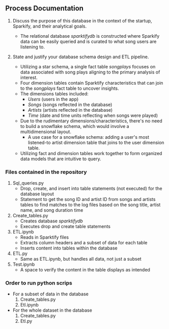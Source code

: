 ## Process Documentation

1. Discuss the purpose of this database in the context of the startup, Sparkify, and their analytical goals.
    - The relational database *sparktifydb* is constructed where Sparkify data can be easily queried and is curated to what song users are listening to.


2. State and justify your database schema design and ETL pipeline.
    - Utilizing a star schema, a single fact table *songplays* focuses on data associated with song plays aligning to the primary analysis of interest. 
    - Four dimension tables contain Sparktify characteristics that can join to the *songplays* fact table to uncover insights. 
    - The dimensions tables included: 
        - *Users* (users in the app) 
        - *Songs* (songs reflected in the database) 
        - *Artists* (artists reflected in the database) 
        - *Time* (date and time units reflecting when songs were played) 
    - Due to the rudimentary dimensions/characteristics, there's no need to build a snowflake schema, which would involve a multidimensional layout. 
        - A use case for a snowflake schema: adding a user's most listened-to artist dimension table that joins to the user dimension table.
    - Utilizing fact and dimension tables work together to form organized data models that are intuitive to query.


### Files contained in the repository
1. Sql_queries.py
    - Drop, create, and insert into table statements (not executed) for the database layout
    - Statement to get the song ID and artist ID from songs and artists tables to find matches to the log files based on the song title, artist name, and song duration time
2. Create_tables.py
    - Creates database *sparktifydb*
    - Executes drop and create table statements
3. ETL.ipynb
    - Reads in Sparktify files
    - Extracts column headers and a subset of data for each table
    - Inserts content into tables within the database
4. ETL.py
    - Same as ETL.ipynb, but handles all data, not just a subset
5. Test.ipynb
    - A space to verify the content in the table displays as intended

### Order to run python scrips
- For a subset of data in the database
    1. Create_tables.py
    2. Etl.ipynb
- For the whole dataset in the database
    1. Create_tables.py
    2. Etl.py
